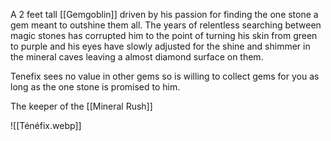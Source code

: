 A 2 feet tall [[Gemgoblin]] driven by his passion for finding the one stone a gem meant to outshine them all. The years of relentless searching between magic stones has corrupted him to the point of turning his skin from green to purple and his eyes have slowly adjusted for the shine and shimmer in the mineral caves leaving a almost diamond surface on them.

Tenefix sees no value in other gems so is willing to collect gems for you as long as the one stone is promised to him.

The keeper of the [[Mineral Rush]]

![[Ténéfix.webp]]


